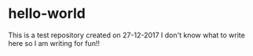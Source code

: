 # hello-world
This is a test repository created on 27-12-2017
I don't know what to write here so I am writing for fun!!
